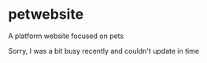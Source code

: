 # petwebsite
A platform website focused on pets

Sorry, I was a bit busy recently and couldn't update in time
